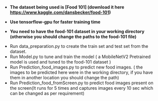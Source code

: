 
* **The dataset being used is [Food 101] (download it here https://www.kaggle.com/dansbecker/food-101)** 
* **Use tensorflow-gpu for faster training time** 

* **You need to have the food-101 dataset in your working directory (otherwise you should change the paths to the food-101 file)** 
- Run data_preparation.py to create the train set and test set from the dataset.
- Run Model.py to tune and train the model ( a MobileNetV2 Pretrained model is used and tuned to the food-101 dataset ) 
- Run Prediction_food_images.py to predict new food images. ( the images to be predicted here were in the working directory, if you have them in another location you should change the path)
- Run Prediction_food_fromScreen.py to predict food images present on the screen(It runs for 5 times and captures images every 10 sec which can be changed as per requirement)
